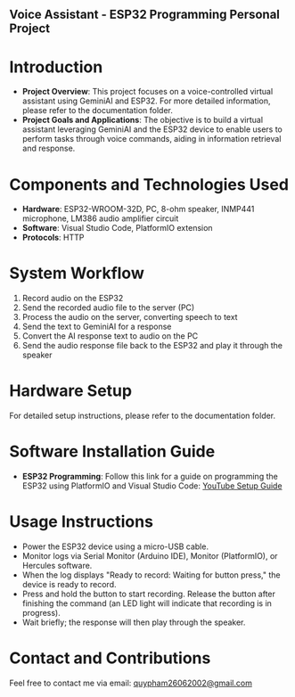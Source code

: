 ## Voice Assistant - ESP32 Programming Personal Project

# Introduction
- **Project Overview**: This project focuses on a voice-controlled virtual assistant using GeminiAI and ESP32. For more detailed information, please refer to the documentation folder.
- **Project Goals and Applications**: The objective is to build a virtual assistant leveraging GeminiAI and the ESP32 device to enable users to perform tasks through voice commands, aiding in information retrieval and response.

# Components and Technologies Used
- **Hardware**: ESP32-WROOM-32D, PC, 8-ohm speaker, INMP441 microphone, LM386 audio amplifier circuit
- **Software**: Visual Studio Code, PlatformIO extension
- **Protocols**: HTTP

# System Workflow
1. Record audio on the ESP32
2. Send the recorded audio file to the server (PC)
3. Process the audio on the server, converting speech to text
4. Send the text to GeminiAI for a response
5. Convert the AI response text to audio on the PC
6. Send the audio response file back to the ESP32 and play it through the speaker

# Hardware Setup
For detailed setup instructions, please refer to the documentation folder.

# Software Installation Guide
- **ESP32 Programming**: Follow this link for a guide on programming the ESP32 using PlatformIO and Visual Studio Code: [YouTube Setup Guide](https://www.youtube.com/watch?app=desktop&v=nlE2203Q3XI)

# Usage Instructions
- Power the ESP32 device using a micro-USB cable.
- Monitor logs via Serial Monitor (Arduino IDE), Monitor (PlatformIO), or Hercules software.
- When the log displays "Ready to record: Waiting for button press," the device is ready to record.
- Press and hold the button to start recording. Release the button after finishing the command (an LED light will indicate that recording is in progress).
- Wait briefly; the response will then play through the speaker.

# Contact and Contributions
Feel free to contact me via email: quypham26062002@gmail.com
